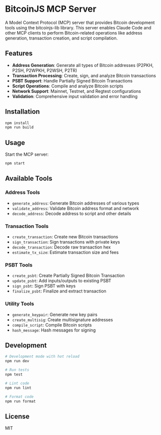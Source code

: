 # BitcoinJS MCP Server

A Model Context Protocol (MCP) server that provides Bitcoin development tools using the bitcoinjs-lib library. This server enables Claude Code and other MCP clients to perform Bitcoin-related operations like address generation, transaction creation, and script compilation.

## Features

- **Address Generation**: Generate all types of Bitcoin addresses (P2PKH, P2SH, P2WPKH, P2WSH, P2TR)
- **Transaction Processing**: Create, sign, and analyze Bitcoin transactions
- **PSBT Support**: Handle Partially Signed Bitcoin Transactions
- **Script Operations**: Compile and analyze Bitcoin scripts
- **Network Support**: Mainnet, Testnet, and Regtest configurations
- **Validation**: Comprehensive input validation and error handling

## Installation

```bash
npm install
npm run build
```

## Usage

Start the MCP server:

```bash
npm start
```

## Available Tools

### Address Tools

- `generate_address`: Generate Bitcoin addresses of various types
- `validate_address`: Validate Bitcoin address format and network
- `decode_address`: Decode address to script and other details

### Transaction Tools

- `create_transaction`: Create new Bitcoin transactions
- `sign_transaction`: Sign transactions with private keys
- `decode_transaction`: Decode raw transaction hex
- `estimate_tx_size`: Estimate transaction size and fees

### PSBT Tools

- `create_psbt`: Create Partially Signed Bitcoin Transaction
- `update_psbt`: Add inputs/outputs to existing PSBT
- `sign_psbt`: Sign PSBT with keys
- `finalize_psbt`: Finalize and extract transaction

### Utility Tools

- `generate_keypair`: Generate new key pairs
- `create_multisig`: Create multisignature addresses
- `compile_script`: Compile Bitcoin scripts
- `hash_message`: Hash messages for signing

## Development

```bash
# Development mode with hot reload
npm run dev

# Run tests
npm test

# Lint code
npm run lint

# Format code
npm run format
```

## License

MIT
